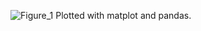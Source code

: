 ![Figure_1](https://github.com/user-attachments/assets/57145e66-2538-48fc-bcd7-c9523a8a9d41)
Plotted with matplot and pandas.
